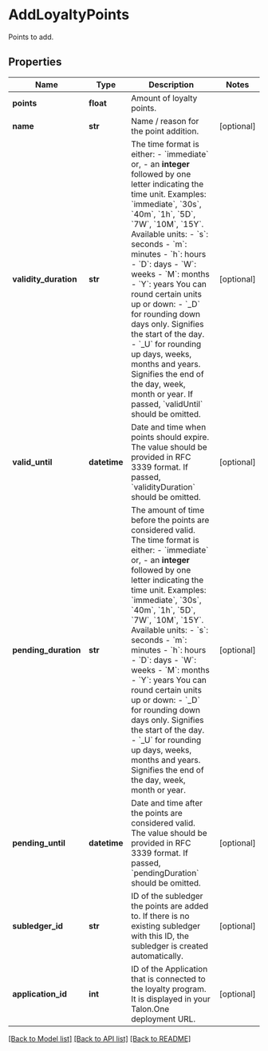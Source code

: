 # AddLoyaltyPoints

Points to add.
## Properties
Name | Type | Description | Notes
------------ | ------------- | ------------- | -------------
**points** | **float** | Amount of loyalty points. | 
**name** | **str** | Name / reason for the point addition. | [optional] 
**validity_duration** | **str** | The time format is either: - &#x60;immediate&#x60; or, - an **integer** followed by one letter indicating the time unit.  Examples: &#x60;immediate&#x60;, &#x60;30s&#x60;, &#x60;40m&#x60;, &#x60;1h&#x60;, &#x60;5D&#x60;, &#x60;7W&#x60;, &#x60;10M&#x60;, &#x60;15Y&#x60;.  Available units:  - &#x60;s&#x60;: seconds - &#x60;m&#x60;: minutes - &#x60;h&#x60;: hours - &#x60;D&#x60;: days - &#x60;W&#x60;: weeks - &#x60;M&#x60;: months - &#x60;Y&#x60;: years  You can round certain units up or down: - &#x60;_D&#x60; for rounding down days only. Signifies the start of the day. - &#x60;_U&#x60; for rounding up days, weeks, months and years. Signifies the end of the day, week, month or year.  If passed, &#x60;validUntil&#x60; should be omitted.  | [optional] 
**valid_until** | **datetime** | Date and time when points should expire. The value should be provided in RFC 3339 format. If passed, &#x60;validityDuration&#x60; should be omitted.  | [optional] 
**pending_duration** | **str** | The amount of time before the points are considered valid.  The time format is either: - &#x60;immediate&#x60; or, - an **integer** followed by one letter indicating the time unit.  Examples: &#x60;immediate&#x60;, &#x60;30s&#x60;, &#x60;40m&#x60;, &#x60;1h&#x60;, &#x60;5D&#x60;, &#x60;7W&#x60;, &#x60;10M&#x60;, &#x60;15Y&#x60;.  Available units:  - &#x60;s&#x60;: seconds - &#x60;m&#x60;: minutes - &#x60;h&#x60;: hours - &#x60;D&#x60;: days - &#x60;W&#x60;: weeks - &#x60;M&#x60;: months - &#x60;Y&#x60;: years  You can round certain units up or down: - &#x60;_D&#x60; for rounding down days only. Signifies the start of the day. - &#x60;_U&#x60; for rounding up days, weeks, months and years. Signifies the end of the day, week, month or year.  | [optional] 
**pending_until** | **datetime** | Date and time after the points are considered valid. The value should be provided in RFC 3339 format. If passed, &#x60;pendingDuration&#x60; should be omitted.  | [optional] 
**subledger_id** | **str** | ID of the subledger the points are added to. If there is no existing subledger with this ID, the subledger is created automatically. | [optional] 
**application_id** | **int** | ID of the Application that is connected to the loyalty program. It is displayed in your Talon.One deployment URL. | [optional] 

[[Back to Model list]](../README.md#documentation-for-models) [[Back to API list]](../README.md#documentation-for-api-endpoints) [[Back to README]](../README.md)


